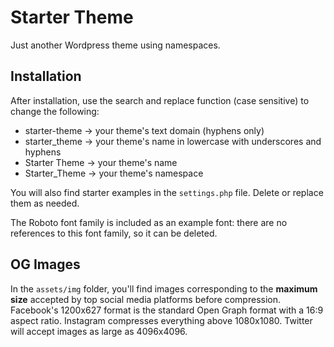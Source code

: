 # Starter Theme

Just another Wordpress theme using namespaces.

## Installation

After installation, use the search and replace function (case sensitive) to change the following:

- starter-theme -> your theme's text domain (hyphens only)
- starter_theme -> your theme's name in lowercase with underscores and hyphens
- Starter Theme -> your theme's name
- Starter_Theme -> your theme's namespace

You will also find starter examples in the <code>settings.php</code> file. Delete or replace them as needed.

The Roboto font family is included as an example font: there are no references to this font family, so it can be deleted.

## OG Images

In the <code>assets/img</code> folder, you'll find images corresponding to the <b>maximum size</b> accepted by top social media platforms before compression. Facebook's 1200x627 format is the standard Open Graph format with a 16:9 aspect ratio. Instagram compresses everything above 1080x1080. Twitter will accept images as large as 4096x4096.

